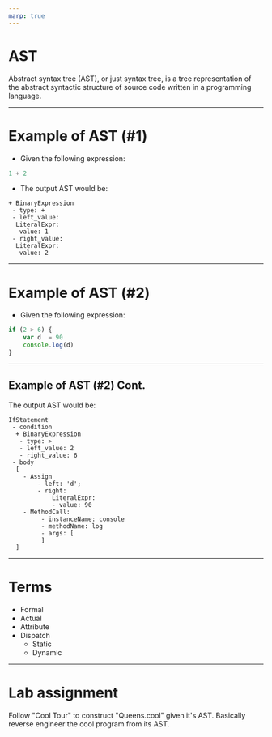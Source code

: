 ```yaml
---
marp: true
---
```


# AST

Abstract syntax tree (AST), or just syntax tree, is a tree representation of the abstract syntactic structure of source code written in a programming language. 

---

# Example of AST (#1)

- Given the following expression:
```javascript
1 + 2
```

- The output AST would be:

```text
+ BinaryExpression
 - type: +
 - left_value: 
  LiteralExpr:
   value: 1
 - right_value:
  LiteralExpr:
   value: 2
```

---

# Example of AST (#2)


 - Given the following expression:
```javascript
if (2 > 6) {
    var d  = 90
    console.log(d)
}
```
---
## Example of AST (#2) Cont.

 The output AST would be:
```text
IfStatement
 - condition
  + BinaryExpression
   - type: >
   - left_value: 2
   - right_value: 6
 - body
  [
    - Assign
        - left: 'd';
        - right: 
            LiteralExpr:
            - value: 90
    - MethodCall:
         - instanceName: console
         - methodName: log
         - args: [
         ]
  ]
```

---

# Terms

- Formal
- Actual
- Attribute
- Dispatch
  - Static
  - Dynamic

---

# Lab assignment

Follow "Cool Tour" to construct "Queens.cool" given it's AST. Basically reverse engineer the cool program from its AST.